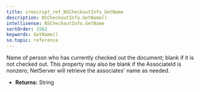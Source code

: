 ```yaml
---
title: crmscript_ref_NSCheckoutInfo_GetName
description: NSCheckoutInfo.GetName()
intellisense: NSCheckoutInfo.GetName
sortOrder: 1562
keywords: GetName()
so.topic: reference
---
```



Name of person who has currently checked out the document; blank if it is not checked out. This property may also be blank if the AssociateId is nonzero; NetServer will retrieve the associates' name as needed.



* **Returns:** String


